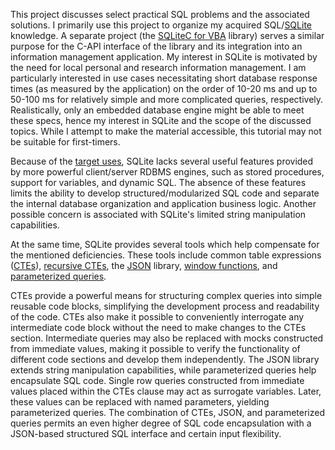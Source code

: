 This project discusses select practical SQL problems and the associated solutions. I primarily use this project to organize my acquired SQL/[SQLite][] knowledge. A separate project (the [SQLiteC for VBA][SQLiteCAdoReflectVBA] library) serves a similar purpose for the C-API interface of the library and its integration into an information management application. My interest in SQLite is motivated by the need for local personal and research information management. I am particularly interested in use cases necessitating short database response times (as measured by the application) on the order of 10-20 ms and up to 50-100 ms for relatively simple and more complicated queries, respectively. Realistically, only an embedded database engine might be able to meet these specs, hence my interest in SQLite and the scope of the discussed topics. While I attempt to make the material accessible, this tutorial may not be suitable for first-timers.

Because of the [target uses][SQLite Apps], SQLite lacks several useful features provided by more powerful client/server RDBMS engines, such as stored procedures, support for variables, and dynamic SQL. The absence of these features limits the ability to develop structured/modularized SQL code and separate the internal database organization and application business logic. Another possible concern is associated with SQLite's limited string manipulation capabilities.

At the same time, SQLite provides several tools which help compensate for the mentioned deficiencies. These tools include common table expressions ([CTEs][]), [recursive CTEs][RCTEs], the [JSON][] library, [window functions][fWin], and [parameterized queries][].

CTEs provide a powerful means for structuring complex queries into simple reusable code blocks, simplifying the development process and readability of the code. CTEs also make it possible to conveniently interrogate any intermediate code block without the need to make changes to the CTEs section. Intermediate queries may also be replaced with mocks constructed from immediate values, making it possible to verify the functionality of different code sections and develop them independently. The JSON library extends string manipulation capabilities, while parameterized queries help encapsulate SQL code. Single row queries constructed from immediate values placed within the CTEs clause may act as surrogate variables. Later, these values can be replaced with named parameters, yielding parameterized queries. The combination of CTEs, JSON, and parameterized queries permits an even higher degree of SQL code encapsulation with a JSON-based structured SQL interface and certain input flexibility.


<!-- References -->

[SQLite]: https://sqlite.org
[SQLiteCAdoReflectVBA]: https://pchemguy.github.io/SQLiteC-for-VBA/
[SQLite Apps]: https://sqlite.org/whentouse.html
[CTEs]: https://sqlite.org/lang_with.html
[RCTEs]: https://sqlite.org/lang_with.html#recursive_common_table_expressions
[JSON]: https://sqlite.org/json1.html
[Parameterized queries]: https://sqlite.org/lang_expr.html#varparam
[fWin]: https://sqlite.org/windowfunctions.html
